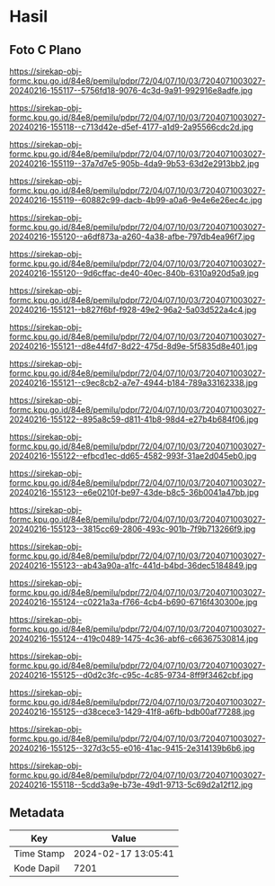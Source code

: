 # Hasil

## Foto C Plano

https://sirekap-obj-formc.kpu.go.id/84e8/pemilu/pdpr/72/04/07/10/03/7204071003027-20240216-155117--5756fd18-9076-4c3d-9a91-992916e8adfe.jpg

https://sirekap-obj-formc.kpu.go.id/84e8/pemilu/pdpr/72/04/07/10/03/7204071003027-20240216-155118--c713d42e-d5ef-4177-a1d9-2a95566cdc2d.jpg

https://sirekap-obj-formc.kpu.go.id/84e8/pemilu/pdpr/72/04/07/10/03/7204071003027-20240216-155119--37a7d7e5-905b-4da9-9b53-63d2e2913bb2.jpg

https://sirekap-obj-formc.kpu.go.id/84e8/pemilu/pdpr/72/04/07/10/03/7204071003027-20240216-155119--60882c99-dacb-4b99-a0a6-9e4e6e26ec4c.jpg

https://sirekap-obj-formc.kpu.go.id/84e8/pemilu/pdpr/72/04/07/10/03/7204071003027-20240216-155120--a6df873a-a260-4a38-afbe-797db4ea96f7.jpg

https://sirekap-obj-formc.kpu.go.id/84e8/pemilu/pdpr/72/04/07/10/03/7204071003027-20240216-155120--9d6cffac-de40-40ec-840b-6310a920d5a9.jpg

https://sirekap-obj-formc.kpu.go.id/84e8/pemilu/pdpr/72/04/07/10/03/7204071003027-20240216-155121--b827f6bf-f928-49e2-96a2-5a03d522a4c4.jpg

https://sirekap-obj-formc.kpu.go.id/84e8/pemilu/pdpr/72/04/07/10/03/7204071003027-20240216-155121--d8e44fd7-8d22-475d-8d9e-5f5835d8e401.jpg

https://sirekap-obj-formc.kpu.go.id/84e8/pemilu/pdpr/72/04/07/10/03/7204071003027-20240216-155121--c9ec8cb2-a7e7-4944-b184-789a33162338.jpg

https://sirekap-obj-formc.kpu.go.id/84e8/pemilu/pdpr/72/04/07/10/03/7204071003027-20240216-155122--895a8c59-d811-41b8-98d4-e27b4b684f06.jpg

https://sirekap-obj-formc.kpu.go.id/84e8/pemilu/pdpr/72/04/07/10/03/7204071003027-20240216-155122--efbcd1ec-dd65-4582-993f-31ae2d045eb0.jpg

https://sirekap-obj-formc.kpu.go.id/84e8/pemilu/pdpr/72/04/07/10/03/7204071003027-20240216-155123--e6e0210f-be97-43de-b8c5-36b0041a47bb.jpg

https://sirekap-obj-formc.kpu.go.id/84e8/pemilu/pdpr/72/04/07/10/03/7204071003027-20240216-155123--3815cc69-2806-493c-901b-7f9b713266f9.jpg

https://sirekap-obj-formc.kpu.go.id/84e8/pemilu/pdpr/72/04/07/10/03/7204071003027-20240216-155123--ab43a90a-a1fc-441d-b4bd-36dec5184849.jpg

https://sirekap-obj-formc.kpu.go.id/84e8/pemilu/pdpr/72/04/07/10/03/7204071003027-20240216-155124--c0221a3a-f766-4cb4-b690-6716f430300e.jpg

https://sirekap-obj-formc.kpu.go.id/84e8/pemilu/pdpr/72/04/07/10/03/7204071003027-20240216-155124--419c0489-1475-4c36-abf6-c66367530814.jpg

https://sirekap-obj-formc.kpu.go.id/84e8/pemilu/pdpr/72/04/07/10/03/7204071003027-20240216-155125--d0d2c3fc-c95c-4c85-9734-8ff9f3462cbf.jpg

https://sirekap-obj-formc.kpu.go.id/84e8/pemilu/pdpr/72/04/07/10/03/7204071003027-20240216-155125--d38cece3-1429-41f8-a6fb-bdb00af77288.jpg

https://sirekap-obj-formc.kpu.go.id/84e8/pemilu/pdpr/72/04/07/10/03/7204071003027-20240216-155125--327d3c55-e016-41ac-9415-2e314139b6b6.jpg

https://sirekap-obj-formc.kpu.go.id/84e8/pemilu/pdpr/72/04/07/10/03/7204071003027-20240216-155118--5cdd3a9e-b73e-49d1-9713-5c69d2a12f12.jpg


## Metadata

| Key        | Value               |
| ---------- | ------------------- |
| Time Stamp | 2024-02-17 13:05:41 |
| Kode Dapil | 7201                |



